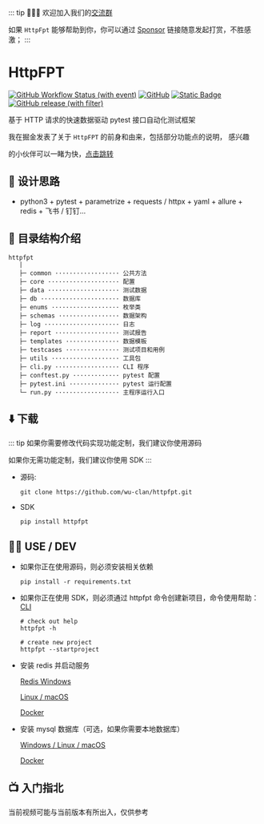 ::: tip 🙏🙏🙏
欢迎加入我们的[交流群](https://github.com/wu-clan)

如果 `HttpFpt` 能够帮助到你，你可以通过 [Sponsor](https://wu-clan.github.io/sponsor/) 链接随意发起打赏，不胜感激；
:::

# HttpFPT

[![GitHub Workflow Status (with event)](https://img.shields.io/github/actions/workflow/status/wu-clan/httpfpt/ci.yml?logo=github)](https://github.com/wu-clan/httpfpt/actions)
[![GitHub](https://img.shields.io/github/license/wu-clan/httpfpt)](https://github.com/wu-clan/httpfpt/blob/master/LICENSE)
[![Static Badge](https://img.shields.io/badge/python-3.8%20%7C%203.9%20%7C%203.10%20%7C%203.11%20%7C%203.12-blue)](https://www.python.org/downloads/)
[![GitHub release (with filter)](https://img.shields.io/github/v/release/wu-clan/httpfpt)](https://github.com/wu-clan/httpfpt/releases)

基于 HTTP 请求的快速数据驱动 pytest 接口自动化测试框架

我在掘金发表了关于 `HttpFPT` 的前身和由来，包括部分功能点的说明， 感兴趣

的小伙伴可以一睹为快，[点击跳转](https://juejin.cn/post/7224314619867136037)

## 🧠 设计思路

- python3 + pytest + parametrize + requests / httpx + yaml + allure + redis + 飞书 / 钉钉...

## 🌳 目录结构介绍

```text
httpfpt
   |
   ├─ common ·················· 公共方法
   ├─ core ···················· 配置
   ├─ data ···················· 测试数据
   ├─ db ······················ 数据库
   ├─ enums ··················· 枚举类
   ├─ schemas ················· 数据架构
   ├─ log ····················· 日志
   ├─ report ·················· 测试报告
   ├─ templates ··············· 数据模板
   ├─ testcases ··············· 测试项目和用例
   ├─ utils ··················· 工具包
   ├─ cli.py ·················· CLI 程序
   ├─ conftest.py ············· pytest 配置
   ├─ pytest.ini ·············· pytest 运行配置
   └─ run.py ·················· 主程序运行入口
```

## ⬇️ 下载

::: tip
如果你需要修改代码实现功能定制，我们建议你使用源码

如果你无需功能定制，我们建议你使用 SDK
:::

- 源码:

   ```shell
   git clone https://github.com/wu-clan/httpfpt.git
   ```
- SDK

   ```shell
   pip install httpfpt
   ```

## 🧑‍💻 USE / DEV

- 如果你正在使用源码，则必须安装相关依赖

   ```shell
   pip install -r requirements.txt
   ```
- 如果你正在使用 SDK，则必须通过 httpfpt 命令创建新项目，命令使用帮助：[CLI](/cli/README.md)

   ```shell
   # check out help
   httpfpt -h
   
   # create new project
   httpfpt --startproject
   ```

- 安装 redis 并启动服务

  [Redis Windows](https://github.com/redis-windows/redis-windows)

  [Linux / macOS](https://redis.io/download/)

  [Docker](https://hub.docker.com/_/redis)
- 安装 mysql 数据库（可选，如果你需要本地数据库）

  [Windows / Linux / macOS](https://dev.mysql.com/downloads/installer/)

  [Docker](https://hub.docker.com/_/mysql)

## 📺 入门指北

当前视频可能与当前版本有所出入，仅供参考

<BiliBili bvid="BV1jh4y1a7ic"/>
<BiliBili bvid="BV1by421q7Yf"/>
